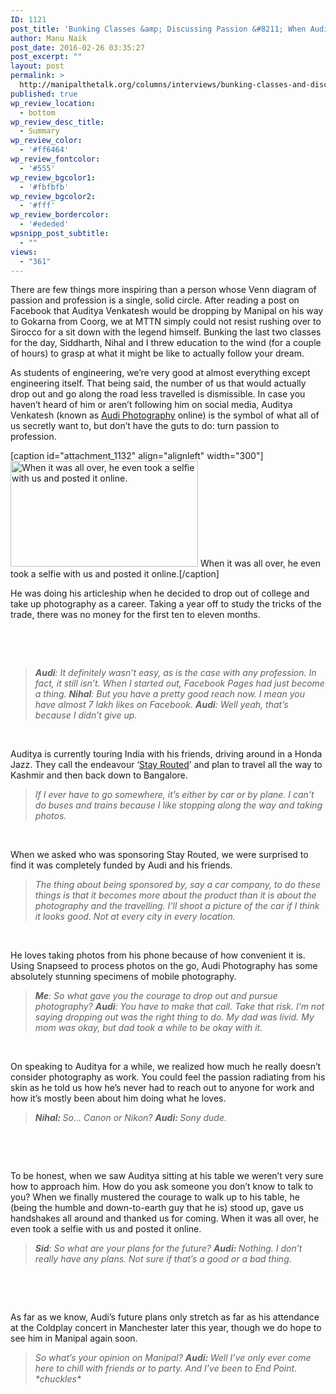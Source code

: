 ```yaml
---
ID: 1121
post_title: 'Bunking Classes &amp; Discussing Passion &#8211; When Auditya Venkatesh Visited Manipal'
author: Manu Naik
post_date: 2016-02-26 03:35:27
post_excerpt: ""
layout: post
permalink: >
  http://manipalthetalk.org/columns/interviews/bunking-classes-and-discussing-passion-when-auditya-venkatesh-visited-manipal/
published: true
wp_review_location:
  - bottom
wp_review_desc_title:
  - Summary
wp_review_color:
  - '#ff6464'
wp_review_fontcolor:
  - '#555'
wp_review_bgcolor1:
  - '#fbfbfb'
wp_review_bgcolor2:
  - '#fff'
wp_review_bordercolor:
  - '#ededed'
wpsnipp_post_subtitle:
  - ""
views:
  - "361"
---
```

There are few things more inspiring than a person whose Venn diagram of passion and profession is a single, solid circle. After reading a post on Facebook that Auditya Venkatesh would be dropping by Manipal on his way to Gokarna from Coorg, we at MTTN simply could not resist rushing over to Sirocco for a sit down with the legend himself. Bunking the last two classes for the day, Siddharth, Nihal and I threw education to the wind (for a couple of hours) to grasp at what it might be like to actually follow your dream.

As students of engineering, we’re very good at almost everything except engineering itself. That being said, the number of us that would actually drop out and go along the road less travelled is dismissible. In case you haven’t heard of him or aren’t following him on social media, Auditya Venkatesh (known as <a href="https://www.facebook.com/AudiPhotography" target="_blank">Audi Photography</a> online) is the symbol of what all of us secretly want to, but don’t have the guts to do: turn passion to profession.

[caption id="attachment_1132" align="alignleft" width="300"]<a href="http://manipalthetalk.net/wp-content/uploads/2016/02/audiselfie.jpg" rel="attachment wp-att-1132"><img class="wp-image-1132 size-medium" src="http://manipalthetalk.net/wp-content/uploads/2016/02/audiselfie-300x169.jpg" alt="When it was all over, he even took a selfie with us and posted it online." width="300" height="169" /></a> When it was all over, he even took a selfie with us and posted it online.[/caption]

He was doing his articleship when he decided to drop out of college and take up photography as a career. Taking a year off to study the tricks of the trade, there was no money for the first ten to eleven months.

&nbsp;

&nbsp;
<blockquote><strong><em>Audi</em></strong><em>: It definitely wasn’t easy, as is the case with any profession. In fact, it still isn’t. When I started out, Facebook Pages had just become a thing.
<strong>Nihal</strong>: But you have a pretty good reach now. I mean you have almost 7 lakh likes on Facebook.
<strong>Audi</strong>: Well yeah, that’s because I didn’t give up.</em></blockquote>
&nbsp;

Auditya is currently touring India with his friends, driving around in a Honda Jazz. They call the endeavour ‘<a href="https://www.facebook.com/stayrouted/" target="_blank">Stay Routed</a>’ and plan to travel all the way to Kashmir and then back down to Bangalore.
<blockquote><em>If I ever have to go somewhere, it’s either by car or by plane. I can’t do buses and trains because I like stopping along the way and taking photos. </em></blockquote>
&nbsp;

When we asked who was sponsoring Stay Routed, we were surprised to find it was completely funded by Audi and his friends.
<blockquote><em>The thing about being sponsored by, say a car company, to do these things is that it becomes more about the product than it is about the photography and the travelling. I’ll shoot a picture of the car if I think it looks good. Not at every city in every location.</em></blockquote>
&nbsp;

He loves taking photos from his phone because of how convenient it is. Using Snapseed to process photos on the go, Audi Photography has some absolutely stunning specimens of mobile photography.
<blockquote><strong><em>Me</em></strong><em>: So what gave you the courage to drop out and pursue photography?
<strong>Audi</strong>: You have to make that call. Take that risk. I’m not saying dropping out was the right thing to do. My dad was livid. My mom was okay, but dad took a while to be okay with it. </em></blockquote>
&nbsp;

On speaking to Auditya for a while, we realized how much he really doesn’t consider photography as work. You could feel the passion radiating from his skin as he told us how he’s never had to reach out to anyone for work and how it’s mostly been about him doing what he loves.
<blockquote><strong><em>Nihal: </em></strong><em>So… Canon or Nikon?
<strong>Audi: </strong>Sony dude.</em></blockquote>
&nbsp;

&nbsp;

To be honest, when we saw Auditya sitting at his table we weren’t very sure how to approach him. How do you ask someone you don’t know to talk to you? When we finally mustered the courage to walk up to his table, he (being the humble and down-to-earth guy that he is) stood up, gave us handshakes all around and thanked us for coming. When it was all over, he even took a selfie with us and posted it online.
<blockquote><strong><em>Sid</em></strong><em>: So what are your plans for the future?
<strong>Audi: </strong>Nothing. I don’t really have any plans. Not sure if that’s a good or a bad thing. </em></blockquote>
&nbsp;

&nbsp;

As far as we know, Audi’s future plans only stretch as far as his attendance at the Coldplay concert in Manchester later this year, though we do hope to see him in Manipal again soon.
<blockquote><em>So what’s your opinion on Manipal?
<strong>Audi: </strong>Well I’ve only ever come here to chill with friends or to party. And I’ve been to End Point. *chuckles*</em></blockquote>
&nbsp;